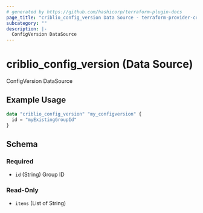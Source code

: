 ```yaml
---
# generated by https://github.com/hashicorp/terraform-plugin-docs
page_title: "criblio_config_version Data Source - terraform-provider-criblio"
subcategory: ""
description: |-
  ConfigVersion DataSource
---
```


# criblio_config_version (Data Source)

ConfigVersion DataSource

## Example Usage

```terraform
data "criblio_config_version" "my_configversion" {
  id = "myExistingGroupId"
}
```

<!-- schema generated by tfplugindocs -->
## Schema

### Required

- `id` (String) Group ID

### Read-Only

- `items` (List of String)
